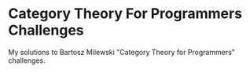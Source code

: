 # Category Theory For Programmers Challenges
My solutions to Bartosz Milewski "Category Theory for Programmers" challenges.
